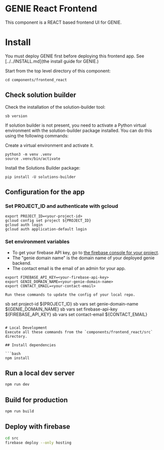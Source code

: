 # GENIE React Frontend
This component is a REACT based frontend UI for GENIE.

# Install
You must deploy GENIE first before deploying this frontend app.  See [../../INSTALL.md](the install guide for GENIE.)

Start from the top level directory of this component:
```
cd components/frontend_react
```

## Check solution builder

Check the installation of the solution-builder tool:
```
sb version
```

If solution builder is not present, you need to activate a Python virtual environment with the solution-builder package installed.  You can do this using the following commands:

Create a virtual environment and activate it.
```
python3 -m venv .venv
source .venv/bin/activate
```

Install the Solutions Builder package:
```
pip install -U solutions-builder
```

## Configuration for the app

### Set PROJECT_ID and authenticate with gcloud
```
export PROJECT_ID=<your-project-id>
gcloud config set project ${PROJECT_ID}
gcloud auth login
gcloud auth application-default login
```

### Set environment variables
- To get your firebase API key, go to [the firebase console for your project](https://console.firebase.google.com/project/<your-project-id>/settings/general).
- The "genie domain name" is the domain name of your deployed genie backend.
- The contact email is the email of an admin for your app.
```
export FIREBASE_API_KEY=<your-firebase-api-key>
export GENIE_DOMAIN_NAME=<your-genie-domain-name>
export CONTACT_EMAIL=<your-contact-email>

Run these commands to update the config of your local repo.
```
sb set project-id ${PROJECT_ID}
sb vars set genie-domain-name ${GENIE_DOMAIN_NAME}
sb vars set firebase-api-key ${FIREBASE_API_KEY}
sb vars set contact-email ${CONTACT_EMAIL}
```

# Local Development
Execute all these commands from the `components/frontend_react/src` directory.

## Install dependencies

```bash
npm install
```

## Run a local dev server

```bash
npm run dev
```

## Build for production

```bash
npm run build
```

## Deploy with firebase
```bash
cd src
firebase deploy --only hosting
```

